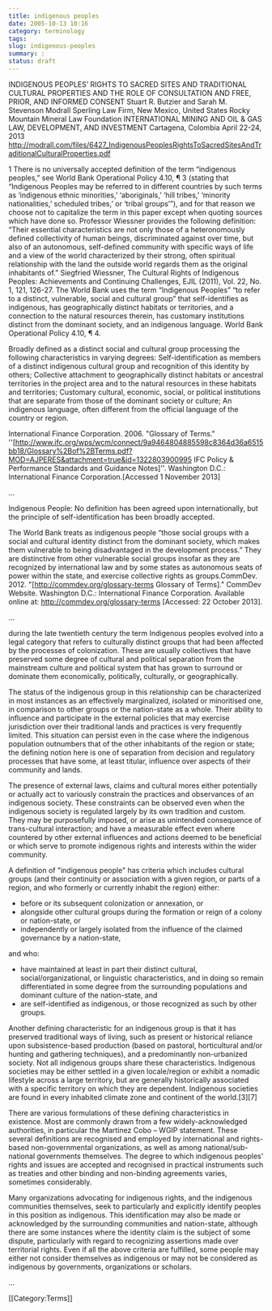 ```yaml
---
title: indigenous peoples
date: 2005-10-13 10:16
category: terminology
tags:
slug: indigenous-peoples
summary: :
status: draft
---
```


<!--
summary:
-->

INDIGENOUS PEOPLES’ RIGHTS TO SACRED SITES AND
TRADITIONAL CULTURAL PROPERTIES AND THE ROLE OF
CONSULTATION AND FREE, PRIOR, AND INFORMED CONSENT
Stuart R. Butzier and Sarah M. Stevenson
Modrall Sperling Law Firm, New Mexico, United States
Rocky Mountain Mineral Law Foundation
INTERNATIONAL MINING AND OIL & GAS LAW, DEVELOPMENT, AND INVESTMENT
Cartagena, Colombia
April 22-24, 2013
http://modrall.com/files/6427_IndigenousPeoplesRightsToSacredSitesAndTraditionalCulturalProperties.pdf

1 There is no universally accepted definition of the term “indigenous peoples,” see World Bank Operational Policy 4.10, ¶ 3 (stating that “Indigenous Peoples may be referred to in different countries by such terms as ‘indigenous ethnic minorities,’ ‘aboriginals,’ ‘hill tribes,’ ‘minority nationalities,’ scheduled tribes,’ or ‘tribal groups’”), and for
that reason we choose not to capitalize the term in this paper except when quoting sources which have done so.
Professor Wiessner provides the following definition: “Their essential characteristics are not only those of a heteronomously defined collectivity of human beings, discriminated against over time, but also of an autonomous, self-defined community with specific ways of life and a view of the world characterized by their strong, often spiritual relationship with the land the outside world regards them as the original inhabitants of.” Siegfried
Wiessner, The Cultural Rights of Indigenous Peoples: Achievements and Continuing Challenges, EJIL (2011), Vol. 22, No. 1, 121, 126-27. The World Bank uses the term “Indigenous Peoples” “to refer to a distinct, vulnerable, social and cultural group” that self-identifies as indigenous, has geographically distinct habitats or territories, and a
connection to the natural resources therein, has customary institutions distinct from the dominant society, and an indigenous language. World Bank Operational Policy 4.10, ¶ 4. 



<!--

Indigenous Peoples [aboriginal; autochthonous; native; tribal]:  Indigenous peoples should be regarded as those with a social or cultural identity distinct from the dominant or mainstream society, which makes them vulnerable to being disadvantaged in the processes of development.

-->

Broadly defined as a distinct social and cultural group processing the following characteristics in varying degrees: Self-identification as members of a distinct indigenous cultural group and recognition of this identity by others; Collective attachment to geographically distinct habitats or ancestral territories in the project area and to the natural resources in these habitats and territories; Customary cultural, economic, social, or political institutions that are separate from those of the dominant society or culture; An indigenous language, often different from the official language of the country or region.


<ref>International Finance Corporation. 2006. "Glossary of Terms." ''[http://www.ifc.org/wps/wcm/connect/9a9464804885598c8364d36a6515bb18/Glossary%2Bof%2BTerms.pdf?MOD=AJPERES&attachment=true&id=1322803900995 IFC Policy & Performance Standards and Guidance Notes]''. Washington D.C.: International Finance Corporation.[Accessed 1 November 2013]</ref>

...

Indigenous People: No definition has been agreed upon internationally, but the principle of self-identification has been broadly accepted. 

The World Bank treats as indigenous people “those social groups with a social and cultural identity distinct from the dominant society, which makes them vulnerable to being disadvantaged in the development process.” They are distinctive from other vulnerable social groups insofar as they are recognized by international law and by some states as autonomous seats of power within the state, and exercise collective rights as groups.<ref>CommDev. 2012. "[http://commdev.org/glossary-terms Glossary of Terms]." CommDev Website. Washington D.C.: International Finance Corporation. Available online at: http://commdev.org/glossary-terms [Accessed: 22 October 2013].</ref>

...


during the late twentieth century the term Indigenous peoples evolved into a legal category that refers to culturally distinct groups that had been affected by the processes of colonization. These are usually collectives that have preserved some degree of cultural and political separation from the mainstream culture and political system that has grown to surround or dominate them economically, politically, culturally, or geographically.

The status of the indigenous group in this relationship can be characterized in most instances as an effectively marginalized, isolated or minoritised one, in comparison to other groups or the nation-state as a whole. Their ability to influence and participate in the external policies that may exercise jurisdiction over their traditional lands and practices is very frequently limited. This situation can persist even in the case where the indigenous population outnumbers that of the other inhabitants of the region or state; the defining notion here is one of separation from decision and regulatory processes that have some, at least titular, influence over aspects of their community and lands.

The presence of external laws, claims and cultural mores either potentially or actually act to variously constrain the practices and observances of an indigenous society. These constraints can be observed even when the indigenous society is regulated largely by its own tradition and custom. They may be purposefully imposed, or arise as unintended consequence of trans-cultural interaction; and have a measurable effect even where countered by other external influences and actions deemed to be beneficial or which serve to promote indigenous rights and interests within the wider community.

A definition of "indigenous people" has criteria which includes cultural groups (and their continuity or association with a given region, or parts of a region, and who formerly or currently inhabit the region) either:

* before or its subsequent colonization or annexation, or
* alongside other cultural groups during the formation or reign of a colony or nation-state, or
* independently or largely isolated from the influence of the claimed governance by a nation-state,

and who:

* have maintained at least in part their distinct cultural, social/organizational, or linguistic characteristics, and in doing so remain differentiated in some degree from the surrounding populations and dominant culture of the nation-state, and
* are self-identified as indigenous, or those recognized as such by other groups.

Another defining characteristic for an indigenous group is that it has preserved traditional ways of living, such as present or historical reliance upon subsistence-based production (based on pastoral, horticultural and/or hunting and gathering techniques), and a predominantly non-urbanized society. Not all indigenous groups share these characteristics. Indigenous societies may be either settled in a given locale/region or exhibit a nomadic lifestyle across a large territory, but are generally historically associated with a specific territory on which they are dependent. Indigenous societies are found in every inhabited climate zone and continent of the world.[3][7]

There are various formulations of these defining characteristics in existence. Most are commonly drawn from a few widely-acknowledged authorities, in particular the Martínez Cobo – WGIP statement. These several definitions are recognised and employed by international and rights-based non-governmental organizations, as well as among national/sub-national governments themselves. The degree to which indigenous peoples' rights and issues are accepted and recognised in practical instruments such as treaties and other binding and non-binding agreements varies, sometimes considerably.

Many organizations advocating for indigenous rights, and the indigenous communities themselves, seek to particularly and explicitly identify peoples in this position as indigenous. This identification may also be made or acknowledged by the surrounding communities and nation-state, although there are some instances where the identity claim is the subject of some dispute, particularly with regard to recognizing assertions made over territorial rights. Even if all the above criteria are fulfilled, some people may either not consider themselves as indigenous or may not be considered as indigenous by governments, organizations or scholars.


...

<references/>

[[Category:Terms]]

